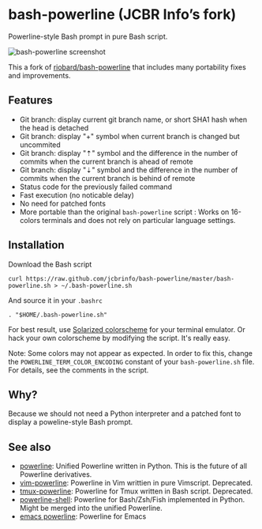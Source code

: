# bash-powerline (JCBR Info’s fork)

Powerline-style Bash prompt in pure Bash script.

![bash-powerline screenshot](https://raw.github.com/jcbrinfo/bash-powerline/master/screenshots/solarized-light.png)

This a fork of [riobard/bash-powerline](https://github.com/riobard/bash-powerline)
that includes many portability fixes and improvements.

## Features

* Git branch: display current git branch name, or short SHA1 hash when the head
  is detached
* Git branch: display "+" symbol when current branch is changed but uncommited
* Git branch: display "⇡" symbol and the difference in the number of commits when the current branch is ahead of remote
* Git branch: display "⇣" symbol and the difference in the number of commits when the current branch is behind of remote
* Status code for the previously failed command
* Fast execution (no noticable delay)
* No need for patched fonts
* More portable than the original `bash-powerline` script : Works on 16-colors
  terminals and does not rely on particular language settings.


## Installation

Download the Bash script

    curl https://raw.github.com/jcbrinfo/bash-powerline/master/bash-powerline.sh > ~/.bash-powerline.sh

And source it in your `.bashrc`

    . "$HOME/.bash-powerline.sh"

For best result, use [Solarized
colorscheme](https://github.com/altercation/solarized) for your terminal
emulator. Or hack your own colorscheme by modifying the script. It's really
easy.

Note: Some colors may not appear as expected. In order to fix this, change the
`POWERLINE_TERM_COLOR_ENCODING` constant of your `bash-powerline.sh` file. For
details, see the comments in the script.


## Why?

Because we should not need a Python interpreter and a patched font to display
a poweline-style Bash prompt.


## See also
* [powerline](https://github.com/Lokaltog/powerline): Unified Powerline
  written in Python. This is the future of all Powerline derivatives. 
* [vim-powerline](https://github.com/Lokaltog/vim-powerline): Powerline in Vim
  writtien in pure Vimscript. Deprecated.
* [tmux-powerline](https://github.com/erikw/tmux-powerline): Powerline for Tmux
  written in Bash script. Deprecated.
* [powerline-shell](https://github.com/milkbikis/powerline-shell): Powerline for
  Bash/Zsh/Fish implemented in Python. Might be merged into the unified
  Powerline. 
* [emacs powerline](https://github.com/milkypostman/powerline): Powerline for
  Emacs
